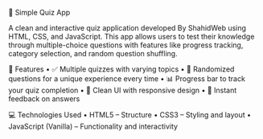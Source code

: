 🧠 Simple Quiz App

A clean and interactive quiz application developed By ShahidWeb using HTML, CSS, and JavaScript. This app allows users to test their knowledge through multiple-choice questions with features like progress tracking, category selection, and random question shuffling.

🚀 Features
 • ✅ Multiple quizzes with varying topics
 • 🔄 Randomized questions for a unique experience every time
 • 📊 Progress bar to track your quiz completion
 • 🧩 Clean UI with responsive design
 • 🎯 Instant feedback on answers

💻 Technologies Used
 • HTML5 – Structure
 • CSS3 – Styling and layout
 • JavaScript (Vanilla) – Functionality and interactivity

